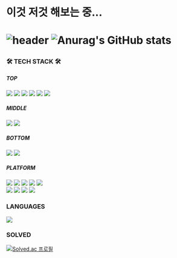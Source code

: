 <h1>이것 저것 해보는 중... <h1/>

![header](https://capsule-render.vercel.app/api?type=waving&color=auto&height=150&section=header&text=Jack's%20World&fontSize=70)
![Anurag's GitHub stats](https://github-readme-stats.vercel.app/api?username=jhlee0409&show_icons=true&theme=radical&count_private=true)

<h3> 🛠 TECH STACK 🛠 </h3>

<h5>TOP</h5>
<p>
  <img src="https://img.shields.io/badge/ReactJS-5bcfed?style=flat-square&logo=React&logoColor=white" /></a>
  <img src="https://img.shields.io/badge/HTML5-e34c26?style=flat-square&logo=HTML5&logoColor=white" /></a>
  <img src="https://img.shields.io/badge/CSS3-264de4?style=flat-square&logo=css3&logoColor=white" /></a>
  <img src="https://img.shields.io/badge/Javascript-F0DB4F?style=flat-square&logo=Javascript&logoColor=white" /></a>
  <img src="https://img.shields.io/badge/styledComponents-DB7093?style=flat-square&logo=styledComponents&logoColor=white" /></a>
  <img src="https://img.shields.io/badge/React%20Router%20v6-CA4245?style=flat-square&logo=React%20Router&logoColor=white" /></a>
</p>



<h5>MIDDLE</h5>
<p>
  <img src="https://img.shields.io/badge/NextJS-000000?style=flat-square&logo=Next.js&logoColor=white" /></a>
  <img src="https://img.shields.io/badge/Sass-CC6699?style=flat-square&logo=Sass&logoColor=white" /></a>
</p>

<h5>BOTTOM</h5>
<p>
   <img src="https://img.shields.io/badge/Recoil-8DD6F9?style=flat-square&logo=Recoil&logoColor=white" /></a>
   <img src="https://img.shields.io/badge/TypeScript-3178C6?style=flat-square&logo=TypeScript&logoColor=white" /></a>
</p>


<h5>PLATFORM</h5>
<p>
  <img src="https://img.shields.io/badge/AWS-232F3E?style=flat-square&logo=Amazon%20AWS&logoColor=white" /></a>
  <img src="https://img.shields.io/badge/Amazon%20S3-569A31?style=flat-square&logo=Amazon%20S3&logoColor=white" /></a>
  <img src="https://img.shields.io/badge/esbuild-FFCF00?style=flat-square&logo=esbuild&logoColor=white" /></a>
  <img src="https://img.shields.io/badge/Webpack-8DD6F9?style=flat-square&logo=Webpack&logoColor=white" /></a>
  <img src="https://img.shields.io/badge/Ant%20Design-0170FE?style=flat-square&logo=Ant%20Design&logoColor=white" /></a>
  <br/>
  <img src="https://img.shields.io/badge/Bitbucket-0052CC?style=flat-square&logo=Bitbucket&logoColor=white" /></a>
  <img src="https://img.shields.io/badge/GitHub%20Pages-222222?style=flat-square&logo=GitHub%20Pages&logoColor=white" /></a>
  <img src="https://img.shields.io/badge/Git-000000?style=flat-square&logo=Git&logoColor=white" /></a>
  <img src="https://img.shields.io/badge/GitHub-000000?style=flat-square&logo=GitHub&logoColor=white" /></a>
</p>

<h3> LANGUAGES </h3>

<img src="https://github-readme-stats.vercel.app/api/top-langs/?username=jhlee0409&layout=compact&theme=blue"/>

<h3> SOLVED </h3>

[![Solved.ac
프로필](http://mazassumnida.wtf/api/v2/generate_badge?boj=jhlee0409)](https://solved.ac/jhlee0409)
